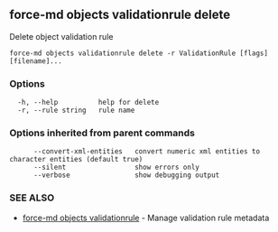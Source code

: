 ## force-md objects validationrule delete

Delete object validation rule

```
force-md objects validationrule delete -r ValidationRule [flags] [filename]...
```

### Options

```
  -h, --help          help for delete
  -r, --rule string   rule name
```

### Options inherited from parent commands

```
      --convert-xml-entities   convert numeric xml entities to character entities (default true)
      --silent                 show errors only
      --verbose                show debugging output
```

### SEE ALSO

* [force-md objects validationrule](force-md_objects_validationrule.md)	 - Manage validation rule metadata

